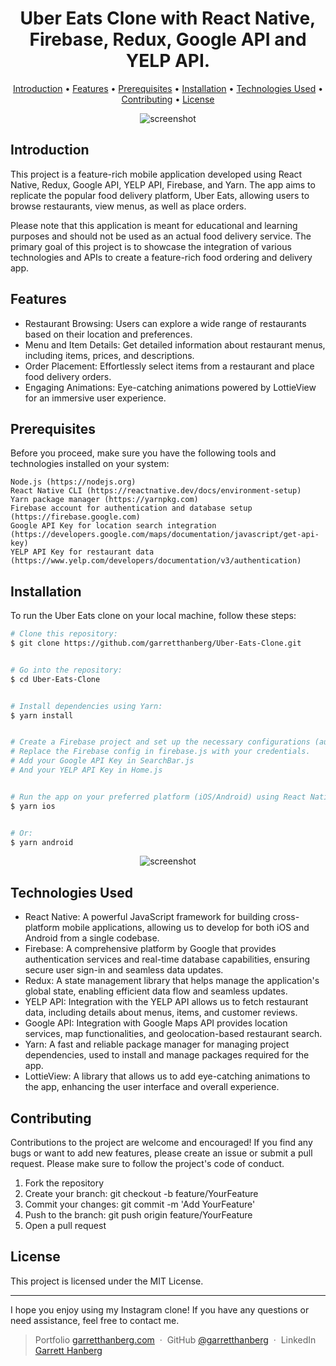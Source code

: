 <h1 align="center">
  Uber Eats Clone with React Native, Firebase, Redux, Google API and YELP API.
  <br>
</h1>

<p align="center">
  <a href="#introduction">Introduction</a> •
  <a href="#features">Features</a> •
  <a href="prerequisites">Prerequisites</a> •
  <a href="#installation">Installation</a> •
  <a href="#credits">Technologies Used</a> •
  <a href="#contributing">Contributing</a> •
  <a href="#license">License</a>
</p>

<p align="center">
  <img src="https://github.com/garretthanberg/Uber-Eats-Clone/assets/115447682/dbb0230c-c879-48d9-9926-8bd529850ad5" alt="screenshot">
</p>

## Introduction

This project is a feature-rich mobile application developed using React Native, Redux, Google API, YELP API, Firebase, and Yarn. The app aims to replicate the popular food delivery platform, Uber Eats, allowing users to browse restaurants, view menus, as well as place orders.

Please note that this application is meant for educational and learning purposes and should not be used as an actual food delivery service. The primary goal of this project is to showcase the integration of various technologies and APIs to create a feature-rich food ordering and delivery app.

## Features

* Restaurant Browsing: Users can explore a wide range of restaurants based on their location and preferences.
* Menu and Item Details: Get detailed information about restaurant menus, including items, prices, and descriptions.
* Order Placement: Effortlessly select items from a restaurant and place food delivery orders.
* Engaging Animations: Eye-catching animations powered by LottieView for an immersive user experience.

## Prerequisites

Before you proceed, make sure you have the following tools and technologies installed on your system:

    Node.js (https://nodejs.org)
    React Native CLI (https://reactnative.dev/docs/environment-setup)
    Yarn package manager (https://yarnpkg.com)
    Firebase account for authentication and database setup (https://firebase.google.com)
    Google API Key for location search integration (https://developers.google.com/maps/documentation/javascript/get-api-key)
    YELP API Key for restaurant data (https://www.yelp.com/developers/documentation/v3/authentication)

## Installation

To run the Uber Eats clone on your local machine, follow these steps:

```bash
# Clone this repository:
$ git clone https://github.com/garretthanberg/Uber-Eats-Clone.git


# Go into the repository:
$ cd Uber-Eats-Clone 


# Install dependencies using Yarn:
$ yarn install


# Create a Firebase project and set up the necessary configurations (authentication and Firestore).
# Replace the Firebase config in firebase.js with your credentials.
# Add your Google API Key in SearchBar.js
# And your YELP API Key in Home.js


# Run the app on your preferred platform (iOS/Android) using React Native CLI:
$ yarn ios


# Or:
$ yarn android
```

<p align="center">
  <img src="https://github.com/garretthanberg/Uber-Eats-Clone/assets/115447682/9be5267e-02e3-472b-8548-dae73e0eeaf2" alt="screenshot">
</p>

## Technologies Used

* React Native: A powerful JavaScript framework for building cross-platform mobile applications, allowing us to develop for both iOS and Android from a single codebase.
* Firebase: A comprehensive platform by Google that provides authentication services and real-time database capabilities, ensuring secure user sign-in and seamless data updates.
* Redux: A state management library that helps manage the application's global state, enabling efficient data flow and seamless updates.
* YELP API: Integration with the YELP API allows us to fetch restaurant data, including details about menus, items, and customer reviews.
* Google API: Integration with Google Maps API provides location services, map functionalities, and geolocation-based restaurant search.
* Yarn: A fast and reliable package manager for managing project dependencies, used to install and manage packages required for the app.
* LottieView: A library that allows us to add eye-catching animations to the app, enhancing the user interface and overall experience.

## Contributing

Contributions to the project are welcome and encouraged! If you find any bugs or want to add new features, please create an issue or submit a pull request. Please make sure to follow the project's code of conduct.

1. Fork the repository
2. Create your branch: git checkout -b feature/YourFeature
3. Commit your changes: git commit -m 'Add YourFeature'
4. Push to the branch: git push origin feature/YourFeature
5. Open a pull request

## License

This project is licensed under the MIT License.

---

I hope you enjoy using my Instagram clone! If you have any questions or need assistance, feel free to contact me.

> Portfolio [garretthanberg.com](https://www.garretthanberg.com) &nbsp;&middot;&nbsp;
> GitHub [@garretthanberg](https://github.com/garretthanberg) &nbsp;&middot;&nbsp;
> LinkedIn [Garrett Hanberg](https://www.linkedin.com/in/garrett-hanberg/) 
